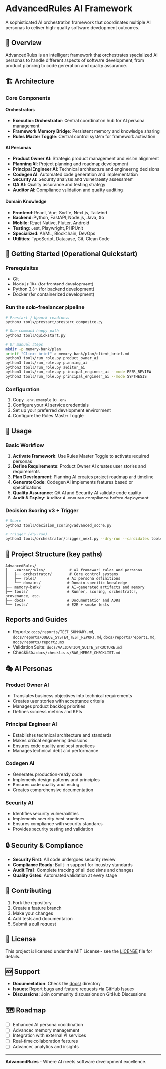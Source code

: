 # AdvancedRules AI Framework

A sophisticated AI orchestration framework that coordinates multiple AI personas to deliver high-quality software development outcomes.

## 🎯 Overview

AdvancedRules is an intelligent framework that orchestrates specialized AI personas to handle different aspects of software development, from product planning to code generation and quality assurance.

## 🏗️ Architecture

### Core Components

#### Orchestrators
- **Execution Orchestrator**: Central coordination hub for AI persona management
- **Framework Memory Bridge**: Persistent memory and knowledge sharing
- **Rules Master Toggle**: Central control system for framework activation

#### AI Personas
- **Product Owner AI**: Strategic product management and vision alignment
- **Planning AI**: Project planning and roadmap development
- **Principal Engineer AI**: Technical architecture and engineering decisions
- **Codegen AI**: Automated code generation and implementation
- **Security AI**: Security analysis and vulnerability assessment
- **QA AI**: Quality assurance and testing strategy
- **Auditor AI**: Compliance validation and quality auditing

#### Domain Knowledge
- **Frontend**: React, Vue, Svelte, Next.js, Tailwind
- **Backend**: Python, FastAPI, Node.js, Java, Go
- **Mobile**: React Native, Flutter, Android
- **Testing**: Jest, Playwright, PHPUnit
- **Specialized**: AI/ML, Blockchain, DevOps
- **Utilities**: TypeScript, Database, Git, Clean Code

## 🚀 Getting Started (Operational Quickstart)

### Prerequisites
- Git
- Node.js 18+ (for frontend development)
- Python 3.8+ (for backend development)
- Docker (for containerized development)

### Run the solo-freelancer pipeline
```bash
# Prestart / Upwork readiness
python3 tools/prestart/prestart_composite.py

# One-command happy path
python3 tools/quickstart.py

# Or manual steps
mkdir -p memory-bank/plan
printf "Client brief" > memory-bank/plan/client_brief.md
python3 tools/run_role.py product_owner_ai
python3 tools/run_role.py planning_ai
python3 tools/run_role.py auditor_ai
python3 tools/run_role.py principal_engineer_ai --mode PEER_REVIEW
python3 tools/run_role.py principal_engineer_ai --mode SYNTHESIS
```

### Configuration
1. Copy `.env.example` to `.env`
2. Configure your AI service credentials
3. Set up your preferred development environment
4. Configure the Rules Master Toggle

## 🔧 Usage

### Basic Workflow
1. **Activate Framework**: Use Rules Master Toggle to activate required personas
2. **Define Requirements**: Product Owner AI creates user stories and requirements
3. **Plan Development**: Planning AI creates project roadmap and timeline
4. **Generate Code**: Codegen AI implements features based on specifications
5. **Quality Assurance**: QA AI and Security AI validate code quality
6. **Audit & Deploy**: Auditor AI ensures compliance before deployment

### Decision Scoring v3 + Trigger
```bash
# Score
python3 tools/decision_scoring/advanced_score.py

# Trigger (dry-run)
python3 tools/orchestrator/trigger_next.py --dry-run --candidates tools/decision_scoring/examples/trigger_candidates.json
```

## 📁 Project Structure (key paths)

```
AdvancedRules/
├── .cursor/rules/           # AI framework rules and personas
│   ├── orchestrator/        # Core control systems
│   ├── roles/              # AI persona definitions
│   └── domains/            # Domain-specific knowledge
├── memory-bank/            # AI-generated artifacts and memory
├── tools/                  # Runner, scoring, orchestrator, provenance, etc.
├── docs/                   # Documentation and ADRs
└── tests/                  # E2E + smoke tests
```

## Reports and Guides

- Reports: `docs/reports/TEST_SUMMARY.md`, `docs/reports/QUEUE_SYSTEM_TEST_REPORT.md`, `docs/reports/report1.md`, `docs/reports/report2.md`
- Validation Suite: `docs/VALIDATION_SUITE_STRUCTURE.md`
- Checklists: `docs/checklists/RAG_MERGE_CHECKLIST.md`

## 🎭 AI Personas

### Product Owner AI
- Translates business objectives into technical requirements
- Creates user stories with acceptance criteria
- Manages product backlog priorities
- Defines success metrics and KPIs

### Principal Engineer AI
- Establishes technical architecture and standards
- Makes critical engineering decisions
- Ensures code quality and best practices
- Manages technical debt and performance

### Codegen AI
- Generates production-ready code
- Implements design patterns and principles
- Ensures code quality and testing
- Creates comprehensive documentation

### Security AI
- Identifies security vulnerabilities
- Implements security best practices
- Ensures compliance with security standards
- Provides security testing and validation

## 🔒 Security & Compliance

- **Security First**: All code undergoes security review
- **Compliance Ready**: Built-in support for industry standards
- **Audit Trail**: Complete tracking of all decisions and changes
- **Quality Gates**: Automated validation at every stage

## 🤝 Contributing

1. Fork the repository
2. Create a feature branch
3. Make your changes
4. Add tests and documentation
5. Submit a pull request

## 📄 License

This project is licensed under the MIT License - see the [LICENSE](LICENSE) file for details.

## 🆘 Support

- **Documentation**: Check the [docs/](docs/) directory
- **Issues**: Report bugs and feature requests via GitHub Issues
- **Discussions**: Join community discussions on GitHub Discussions

## 🗺️ Roadmap

- [ ] Enhanced AI persona coordination
- [ ] Advanced memory management
- [ ] Integration with external AI services
- [ ] Real-time collaboration features
- [ ] Advanced analytics and insights

---

**AdvancedRules** - Where AI meets software development excellence.
